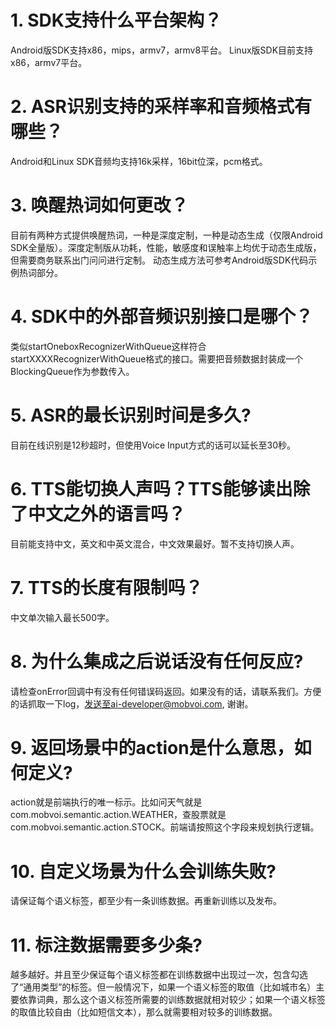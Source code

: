# 1. SDK支持什么平台架构？
Android版SDK支持x86，mips，armv7，armv8平台。
Linux版SDK目前支持x86，armv7平台。
# 2. ASR识别支持的采样率和音频格式有哪些？
Android和Linux SDK音频均支持16k采样，16bit位深，pcm格式。

# 3. 唤醒热词如何更改？
目前有两种方式提供唤醒热词，一种是深度定制，一种是动态生成（仅限Android SDK全量版）。深度定制版从功耗，性能，敏感度和误触率上均优于动态生成版，但需要商务联系出门问问进行定制。
动态生成方法可参考Android版SDK代码示例热词部分。

# 4. SDK中的外部音频识别接口是哪个？
类似startOneboxRecognizerWithQueue这样符合startXXXXRecognizerWithQueue格式的接口。需要把音频数据封装成一个BlockingQueue作为参数传入。

# 5. ASR的最长识别时间是多久?
目前在线识别是12秒超时，但使用Voice Input方式的话可以延长至30秒。

# 6. TTS能切换人声吗？TTS能够读出除了中文之外的语言吗？
目前能支持中文，英文和中英文混合，中文效果最好。暂不支持切换人声。

# 7. TTS的长度有限制吗？
中文单次输入最长500字。

# 8. 为什么集成之后说话没有任何反应?
请检查onError回调中有没有任何错误码返回。如果没有的话，请联系我们。方便的话抓取一下log，发送至ai-developer@mobvoi.com, 谢谢。

# 9. 返回场景中的action是什么意思，如何定义?
action就是前端执行的唯一标示。比如问天气就是com.mobvoi.semantic.action.WEATHER，查股票就是com.mobvoi.semantic.action.STOCK。前端请按照这个字段来规划执行逻辑。

# 10. 自定义场景为什么会训练失败?
请保证每个语义标签，都至少有一条训练数据。再重新训练以及发布。

# 11. 标注数据需要多少条?
越多越好。并且至少保证每个语义标签都在训练数据中出现过一次，包含勾选了“通用类型”的标签。但一般情况下，如果一个语义标签的取值（比如城市名）主要依靠词典，那么这个语义标签所需要的训练数据就相对较少；如果一个语义标签的取值比较自由（比如短信文本），那么就需要相对较多的训练数据。

